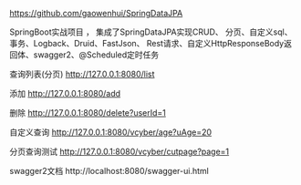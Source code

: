 
https://github.com/gaowenhui/SpringDataJPA

SpringBoot实战项目 ，
集成了SpringDataJPA实现CRUD、 分页、自定义sql、事务、Logback、Druid、FastJson、
 Rest请求、自定义HttpResponseBody返回体、swagger2、@Scheduled定时任务



查询列表(分页)      http://127.0.0.1:8080/list

添加          http://127.0.0.1:8080/add

删除          http://127.0.0.1:8080/delete?userId=1

自定义查询    http://127.0.0.1:8080/vcyber/age?uAge=20

分页查询测试  http://127.0.0.1:8080/vcyber/cutpage?page=1

swagger2文档   http://localhost:8080/swagger-ui.html


